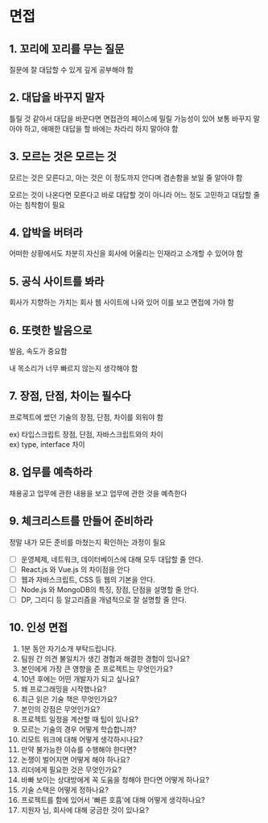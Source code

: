 # 면접

## 1. 꼬리에 꼬리를 무는 질문

질문에 잘 대답할 수 있게 깊게 공부해야 함

## 2. 대답을 바꾸지 말자

틀릴 것 같아서 대답을 바꾼다면 면접관의 페이스에 밀릴 가능성이 있어 보통 바꾸지 말아야 하고, 애매한 대답을 할 바에는 차라리 하지 말아야 함

## 3. 모르는 것은 모르는 것

모르는 것은 모른다고, 아는 것은 이 정도까지 안다며 겸손함을 보일 줄 알아야 함

모르는 것이 나온다면 모른다고 바로 대답할 것이 아니라 어느 정도 고민하고 대답할 줄 아는 침착함이 필요

## 4. 압박을 버텨라

어떠한 상황에서도 차분히 자신을 회사에 어울리는 인재라고 소개할 수 있어야 함

## 5. 공식 사이트를 봐라

회사가 지향하는 가치는 회사 웹 사이트에 나와 있어 이를 보고 면접에 가야 함

## 6. 또렷한 발음으로

발음, 속도가 중요함

내 목소리가 너무 빠르지 않는지 생각해야 함

## 7. 장점, 단점, 차이는 필수다

프로젝트에 썼던 기술의 장점, 단점, 차이를 외워야 함

ex) 타입스크립트 장점, 단점, 자바스크립트와의 차이
<br/>
ex) type, interface 차이

## 8. 업무를 예측하라

채용공고 업무에 관한 내용을 보고 업무에 관한 것을 예측한다

## 9. 체크리스트를 만들어 준비하라

정말 내가 모든 준비를 마쳤는지 확인하는 과정이 필요

- [ ] 운영체제, 네트워크, 데이터베이스에 대해 모두 대답할 줄 안다.
- [ ] React.js 와 Vue.js 의 차이점을 안다
- [ ] 웹과 자바스크립트, CSS 등 웹의 기본을 안다.
- [ ] Node.js 와 MongoDB의 특징, 장점, 단점을 설명할 줄 안다.
- [ ] DP, 그리디 등 알고리즘을 개념적으로 잘 설명할 줄 안다.

## 10. 인성 면접

1. 1분 동안 자기소개 부탁드립니다.
2. 팀원 간 의견 불일치가 생긴 경험과 해결한 경험이 있나요?
3. 본인에게 가장 큰 영향을 준 프로젝트는 무엇인가요?
4. 10년 후에는 어떤 개발자가 되고 싶나요?
5. 왜 프로그래밍을 시작했나요?
6. 최근 읽은 기술 책은 무엇인가요?
7. 본인의 강점은 무엇인가요?
8. 프로젝트 일정을 계산할 때 팁이 있나요?
9. 모르는 기술의 경우 어떻게 학습합니까?
10. 리모트 워크에 대해 어떻게 생각하시나요?
11. 만약 불가능한 이슈를 수행해야 한다면?
12. 논쟁이 벌어지면 어떻게 해야 하나요?
13. 리더에게 필요한 것은 무엇인가요?
14. 바빠 보이는 상대방에게 꼭 도움을 청해야 한다면 어떻게 하나요?
15. 기술 스택은 어떻게 정하나요?
16. 프로젝트를 함에 있어서 '빠른 호흡'에 대해 어떻게 생각하나요?
17. 지원자 님, 회사에 대해 궁금한 것이 있나요?
